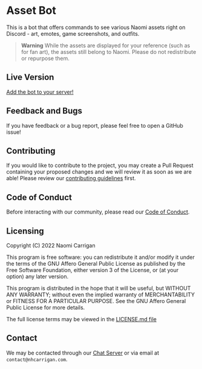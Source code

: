 # Asset Bot

This is a bot that offers commands to see various Naomi assets right on Discord - art, emotes, game screenshots, and outfits.

> **Warning**
> While the assets are displayed for your reference (such as for fan art), the assets still belong to Naomi. Please do not redistribute or repurpose them.

## Live Version

[Add the bot to your server!](https://discord.com/api/oauth2/authorize?client_id=1063327634639032340&permissions=0&scope=bot%20applications.commands)

## Feedback and Bugs

If you have feedback or a bug report, please feel free to open a GitHub issue!

## Contributing

If you would like to contribute to the project, you may create a Pull Request containing your proposed changes and we will review it as soon as we are able! Please review our [contributing guidelines](CONTRIBUTING.md) first.

## Code of Conduct

Before interacting with our community, please read our [Code of Conduct](CODE_OF_CONDUCT.md).

## Licensing

Copyright (C) 2022 Naomi Carrigan

This program is free software: you can redistribute it and/or modify it under the terms of the GNU Affero General Public License as published by the Free Software Foundation, either version 3 of the License, or (at your option) any later version.

This program is distributed in the hope that it will be useful, but WITHOUT ANY WARRANTY; without even the implied warranty of MERCHANTABILITY or FITNESS FOR A PARTICULAR PURPOSE. See the GNU Affero General Public License for more details.

The full license terms may be viewed in the [LICENSE.md file](./LICENSE.md)

## Contact

We may be contacted through our [Chat Server](http://chat.nhcarrigan.com) or via email at `contact@nhcarrigan.com`.

